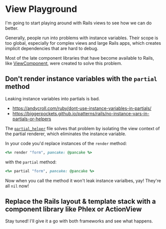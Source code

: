 # View Playground

I'm going to start playing around with Rails views to see how we can do better.

Generally, people run into problems with instance variables. Their scope is too global, especially for complex views and large Rails apps, which creates implicit dependencies that are hard to debug.

Most of the late component libraries that have become available to Rails, like [ViewComponent](https://viewcomponent.org), were created to solve this problem.

## Don't render instance variables with the `partial` method

Leaking instance variables into partials is bad.

* https://andycroll.com/ruby/dont-use-instance-variables-in-partials/
* https://biggerpockets.github.io/patterns/rails/no-instance-vars-in-partials-or-helpers

The [`partial_helper`](./app/helpers/partial_helper.rb) file solves that problem by isolating the view context of the partial renderer, which eliminates the instance variable.

In your code you'd replace instances of the `render` method:

```ruby
<%= render "form", pancake: @pancake %>
```

with the `partial` method:

```ruby
<%= partial "form", pancake: @pancake %>
```

Now when you call the method it won't leak instance varialbes, yay! They're all `nil` now!

## Replace the Rails layout & template stack with a component library like Phlex or ActionView

Stay tuned! I'll give it a go with both frameworks and see what happens.